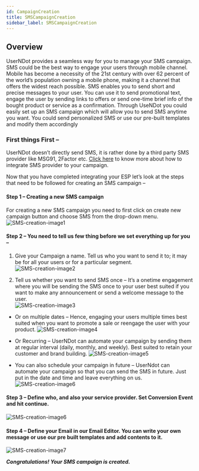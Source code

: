 ```yaml
---
id: CampaignCreation
title: SMSCampaignCreation
sidebar_label: SMSCampaignCreation
---
```

## Overview

UserNDot provides a seamless way for you to manage your SMS campaign. SMS could be the best way to engage your users through mobile channel. Mobile has become a necessity of the 21st century with over 62 percent of the world’s population owning a mobile phone, making it a channel that offers the widest reach possible. SMS enables you to send short and precise messages to your user. You can use it to send promotional text, engage the user by sending links to offers or send one-time brief info of the bought product or service as a confirmation. Through UseNDot you could easily set up an SMS campaign which will allow you to send SMS anytime you want. You could send personalized SMS or use our pre-built templates and modify them accordingly

### First things First –
 UserNDot doesn’t directly send SMS, it is rather done by a third party SMS provider like MSG91, 2Factor etc. [Click here](/d/docs/fundamentals/integrationOfEmail) to know more about how to integrate SMS provider to your campaign.

Now that you have completed integrating your ESP let’s look at the steps that need to be followed for creating an SMS campaign – 

#### Step 1 – Creating a new SMS campaign
For creating a new SMS campaign you need to first click on create new campaign button and choose SMS from the drop-down menu.
![SMS-creation-image1](/d/img/SMSCampaignCreation/SMS-CampaignCreation-1.png)

#### Step 2 – You need to tell us few thing before we set everything up for you –
    
1.   Give your Campaign a name. Tell us who you want to send it to; it may be for all your users or for a particular segment.
![SMS-creation-image2](/d/img/SMSCampaignCreation/SMS-CampaignCreation-2.png)

2.  Tell us whether you want to send SMS once – It’s a onetime engagement where you will be sending the SMS once to your user best suited if you want to make any announcement or send a welcome message to the user.      
![SMS-creation-image3](/d/img/SMSCampaignCreation/SMS-CampaignCreation-3.png)

* Or on multiple dates – Hence, engaging your users multiple times best suited when you want to promote a sale or reengage the user with your product.
![SMS-creation-image4](/d/img/SMSCampaignCreation/SMS-CampaignCreation-4.png)

* Or Recurring – UserNDot can automate your campaign by sending them at regular interval (daily, monthly, and weekly). Best suited to retain your customer and brand building.
![SMS-creation-image5](/d/img/SMSCampaignCreation/SMS-CampaignCreation-5.png)

* You can also schedule your campaign in future – UserNdot can automate your campaign so that you can send the SMS in future. Just put in the date and time and leave everything on us.
![SMS-creation-image6](/d/img/SMSCampaignCreation/SMS-CampaignCreation-6.png)

#### Step 3 – Define who, and also your service provider. Set Conversion Event and hit continue. 
![SMS-creation-image6](/d/img/SMSCampaignCreation/SMS-CampaignCreation-7.png)

#### Step 4 – Define your Email in our Email Editor. You can write your own message or use our pre built templates and add contents to it.
![SMS-creation-image7](/d/img/SMSCampaignCreation/SMS-CampaignCreation-8.png)


***Congratulations! Your SMS campaign is created.***